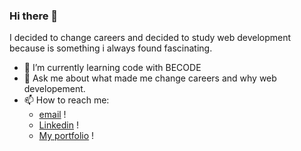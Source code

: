 ### Hi there 👋

I decided to change careers and decided to study web development because is something i always found fascinating.


- 🌱 I’m currently learning code with BECODE
- 💬 Ask me about what made me change careers and why web developement.
- 📫 How to reach me: 
  * [email](elsa.magalhaes@gmail.com) !
  * [Linkedin](www.linkedin.com/in/elsammagalhaes) !
  * [My portfolio](185.157.247.65) !
                       
